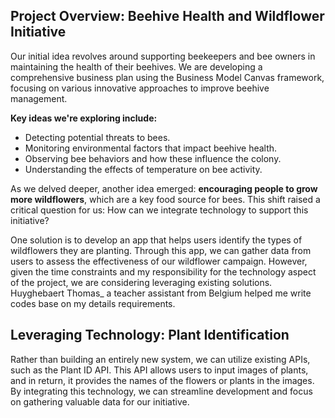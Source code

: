 
## Project Overview: Beehive Health and Wildflower Initiative

Our initial idea revolves around supporting beekeepers and bee owners in maintaining the health of their beehives. We are developing a comprehensive business plan using the Business Model Canvas framework, focusing on various innovative approaches to improve beehive management.

**Key ideas we're exploring include:**

- Detecting potential threats to bees.
- Monitoring environmental factors that impact beehive health.
- Observing bee behaviors and how these influence the colony.
- Understanding the effects of temperature on bee activity.
  
As we delved deeper, another idea emerged: **encouraging people to grow more wildflowers**, which are a key food source for bees. This shift raised a critical question for us: How can we integrate technology to support this initiative?

One solution is to develop an app that helps users identify the types of wildflowers they are planting. Through this app, we can gather data from users to assess the effectiveness of our wildflower campaign. However, given the time constraints and my responsibility for the technology aspect of the project, we are considering leveraging existing solutions.
Huyghebaert Thomas_ a teacher assistant from Belgium helped me write codes base on my details requirements.

## Leveraging Technology: Plant Identification
Rather than building an entirely new system, we can utilize existing APIs, such as the Plant ID API. This API allows users to input images of plants, and in return, it provides the names of the flowers or plants in the images. By integrating this technology, we can streamline development and focus on gathering valuable data for our initiative.
